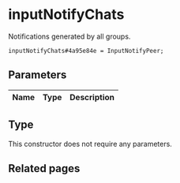 # inputNotifyChats
Notifications generated by all groups.

```
inputNotifyChats#4a95e84e = InputNotifyPeer;
```

## Parameters
| Name | Type | Description |
| ---- | :----: | ----------- |


## Type
This constructor does not require any parameters.

## Related pages
